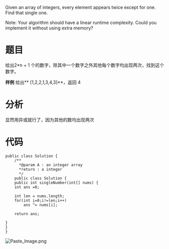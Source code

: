 Given an array of integers, every element appears twice except for one. Find that single one.

Note:
Your algorithm should have a linear runtime complexity. Could you implement it without using extra memory?

# 题目
给出2*n + 1 个的数字，除其中一个数字之外其他每个数字均出现两次，找到这个数字。

**样例**
给出** [1,2,2,1,3,4,3]**，返回 4

# 分析
显然用异或就行了，因为其他的数均出现两次

# 代码
```
public class Solution {
    /**
      *@param A : an integer array
      *return : a integer 
      */
    public class Solution {
    public int singleNumber(int[] nums) {
    int ans =0;
    
    int len = nums.length;
    for(int i=0;i!=len;i++)
        ans ^= nums[i];
    
    return ans;
    
}
}
}
```


![Paste_Image.png](http://upload-images.jianshu.io/upload_images/1234352-d8b5637c657c9dc1.png?imageMogr2/auto-orient/strip%7CimageView2/2/w/1240)
